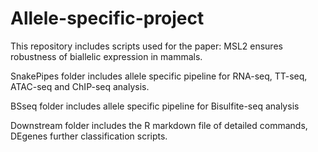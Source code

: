 # Allele-specific-project

This repository includes scripts used for the paper: MSL2 ensures robustness of biallelic expression in mammals.

SnakePipes folder includes allele specific pipeline for RNA-seq, TT-seq, ATAC-seq and ChIP-seq analysis.

BSseq folder includes allele specific pipeline for Bisulfite-seq analysis

Downstream folder includes the R markdown file of detailed commands, DEgenes further classification scripts.
